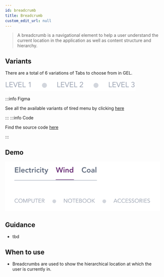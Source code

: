 ```yaml
---
id: breadcrumb
title: Breadcrumb
custom_edit_url: null
---
```


> A breadcrumb is a navigational element to help a user understand the current location in the application as well as content structure and hierarchy.

## Variants

There are a total of 6 variations of Tabs to choose from in GEL.

![Breadcrumb types](img/breadcrumb-type.svg)

:::info Figma

See all the available variants of tired menu by clicking [here](https://www.figma.com/file/kzLxtqv6YGL0wotiqzgEo4/GEL-UI-Doc?node-id=696%3A96886)

:::
:::info Code

Find the source code [here](https://primefaces.org/primevue/breadcrumb)

:::

## Demo

![Breadcrumb demo](img/breadcrumb-demo.svg)

## Guidance

* tbd

## When to use

* Breadcrumbs are used to show the hierarchical location at which the user is currently in.